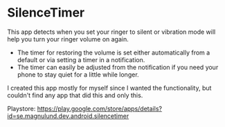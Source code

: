 SilenceTimer
===========

This app detects when you set your ringer to silent or vibration mode will help you turn your ringer volume on again. 

- The timer for restoring the volume is set either automatically from a default or via setting a timer in a notification. 
- The timer can easily be adjusted from the notification if you need your phone to stay quiet for a little while longer.

I created this app mostly for myself since I wanted the functionality, but couldn't find any app that did this and only this.


Playstore: https://play.google.com/store/apps/details?id=se.magnulund.dev.android.silencetimer
